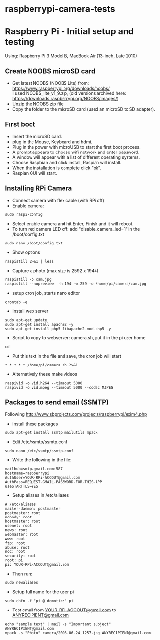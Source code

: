 # raspberrypi-camera-tests
Raspberry Pi  - Initial setup and testing
=========================================

Using: Raspberry Pi 3 Model B, MacBook Air (13-inch, Late 2010)

Create NOOBS microSD card
----------------------------

* Get latest NOOBS (NOOBS Lite) from: https://www.raspberrypi.org/downloads/noobs/  
I used NOOBS_lite_v1_9.zip, (old versions archived here: https://downloads.raspberrypi.org/NOOBS/images/)
* Unzip the NOOBS zip file.
* Copy the folder to the microSD card (used an microSD to SD adapter).

First boot
--------------

* Insert the microSD card.
* plug in the Mouse, Keyboard and hdmi.
* Plug in the power with microUSB to start the first boot process.
* A prompt appears to choose wifi network and enter password.
* A window will appear with a list of different operating systems.
* Choose Raspbian and click install, Raspian will install.
* When the installation is complete click "ok".
* Raspian GUI will start.

Installing RPi Camera
---------------------

* Connect camera with flex cable (with RPi off)
* Enable camera:
```
sudo raspi-config
```
* Select enable camera and hit Enter, Finish and it will reboot.
* To turn red camera LED off: add "disable_camera_led=1" in the /boot/config.txt
```
sudo nano /boot/config.txt
```
* Show options
```
raspistill 2>&1 | less
```
* Capture a photo (max size is 2592 x 1944)
```
raspistill -o cam.jpg
raspistill --nopreview  -h 194 -w 259 -o /home/pi/camera/cam.jpg
```
* setup cron job, starts nano editor
```
crontab -e
```
* Install web server
```
sudo apt-get update 
sudo apt-get install apache2 -y
sudo apt-get install php5 libapache2-mod-php5 -y
```
* Script to copy to webserver: camera.sh, put it in the pi user home
```
cd

```
* Put this text in the file and save, the cron job will start
```
* * * * * /home/pi/camera.sh 2>&1
```
* Alternatively these make videos
```
raspivid -o vid.h264 --timeout 5000
raspivid -o vid.mpeg --timeout 5000 --codec MJPEG
```

Packages to send email (SSMTP)
----------------------
Following http://www.sbprojects.com/projects/raspberrypi/exim4.php
* install these packages
```
sudo apt-get install ssmtp mailutils mpack
```
* Edit /etc/ssmtp/ssmtp.conf
```
sudo nano /etc/ssmtp/ssmtp.conf
```
* Write the following in the file:
```
mailhub=smtp.gmail.com:587
hostname=raspberrypi
AuthUser=YOUR-RPi-ACCOUT@gmail.com
AuthPass=REQUEST-GMAIL-PASSWORD-FOR-THIS-APP
useSTARTTLS=YES
```
* Setup aliases in /etc/aliases
```
# /etc/aliases
mailer-daemon: postmaster
postmaster: root
nobody: root
hostmaster: root
usenet: root
news: root
webmaster: root
www: root
ftp: root
abuse: root
noc: root
security: root
root: pi
pi: YOUR-RPi-ACCOUT@gmail.com
```
* Then run:
```
sudo newaliases
```
* Setup full name for the user pi
```
sudo chfn -f "pi @ domotics" pi
```
* Test email from YOUR-RPi-ACCOUT@gmail.com to ANYRECIPIENT@gmail.com
```
echo "sample text" | mail -s "Important subject" ANYRECIPIENT@gmail.com
mpack -s "Photo" camera/2016-06-24_1257.jpg ANYRECIPIENT@gmail.com
```
